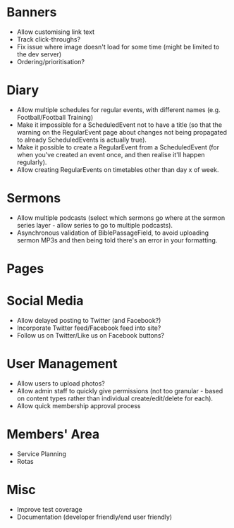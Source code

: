 # Banners

* Allow customising link text
* Track click-throughs?
* Fix issue where image doesn't load for some time (might be limited to the
  dev server)
* Ordering/prioritisation?

# Diary

* Allow multiple schedules for regular events, with different names (e.g.
  Football/Football Training)
* Make it impossible for a ScheduledEvent not to have a title (so that the
  warning on the RegularEvent page about changes not being propagated to
  already ScheduledEvents is actually true).
* Make it possible to create a RegularEvent from a ScheduledEvent (for when
  you've created an event once, and then realise it'll happen regularly).
* Allow creating RegularEvents on timetables other than day x of week.
  
# Sermons

* Allow multiple podcasts (select which sermons go where at the sermon series
  layer - allow series to go to multiple podcasts).
* Asynchronous validation of BiblePassageField, to avoid uploading sermon MP3s
  and then being told there's an error in your formatting.

# Pages

# Social Media

* Allow delayed posting to Twitter (and Facebook?)
* Incorporate Twitter feed/Facebook feed into site?
* Follow us on Twitter/Like us on Facebook buttons?

# User Management

* Allow users to upload photos?
* Allow admin staff to quickly give permissions (not too granular - based on
  content types rather than individual create/edit/delete for each).
* Allow quick membership approval process

# Members' Area

* Service Planning
* Rotas

# Misc

* Improve test coverage
* Documentation (developer friendly/end user friendly)
